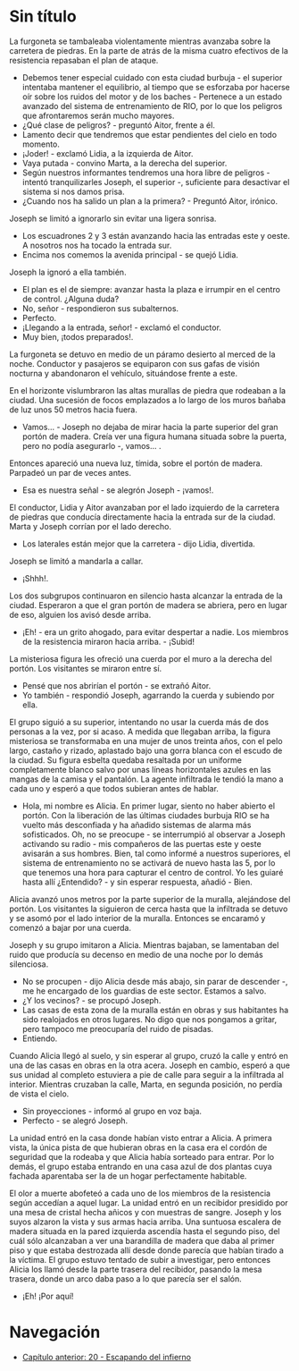 # Sin título

La furgoneta se tambaleaba violentamente mientras avanzaba sobre la carretera de piedras. En la parte de atrás de la misma cuatro efectivos de la resistencia repasaban el plan de ataque.

- Debemos tener especial cuidado con esta ciudad burbuja - el superior intentaba mantener el equilibrio, al tiempo que se esforzaba por hacerse oír sobre los ruidos del motor y de los baches - Pertenece a un estado avanzado del sistema de entrenamiento de RIO, por lo que los peligros que afrontaremos serán mucho mayores.
- ¿Qué clase de peligros? - preguntó Aitor, frente a él.
- Lamento decir que tendremos que estar pendientes del cielo en todo momento.
- ¡Joder! - exclamó Lidia, a la izquierda de Aitor.
- Vaya putada - convino Marta, a la derecha del superior.
- Según nuestros informantes tendremos una hora libre de peligros - intentó tranquilizarles Joseph, el superior -, suficiente para desactivar el sistema si nos damos prisa.
- ¿Cuando nos ha salido un plan a la primera? - Preguntó Aitor, irónico.

Joseph se limitó a ignorarlo sin evitar una ligera sonrisa.

- Los escuadrones 2 y 3 están avanzando hacia las entradas este y oeste. A nosotros nos ha tocado la entrada sur.
- Encima nos comemos la avenida principal - se quejó Lidia.

Joseph la ignoró a ella también.

- El plan es el de siempre: avanzar hasta la plaza e irrumpir en el centro de control. ¿Alguna duda?
- No, señor - respondieron sus subalternos.
- Perfecto.
- ¡Llegando a la entrada, señor! - exclamó el conductor.
- Muy bien, ¡todos preparados!.

La furgoneta se detuvo en medio de un páramo desierto al merced de la noche. Conductor y pasajeros se equiparon con sus gafas de visión nocturna y abandonaron el vehículo, situándose frente a este.

En el horizonte vislumbraron las altas murallas de piedra que rodeaban a la ciudad. Una sucesión de focos emplazados a lo largo de los muros bañaba de luz unos 50 metros hacia fuera.

- Vamos... - Joseph no dejaba de mirar hacia la parte superior del gran portón de madera. Creía ver una figura humana situada sobre la puerta, pero no podía asegurarlo -, vamos... .

Entonces apareció una nueva luz, tímida, sobre el portón de madera. Parpadeó un par de veces antes.

- Esa es nuestra señal - se alegrón Joseph - ¡vamos!.

El conductor, Lidia y Aitor avanzaban por el lado izquierdo de la carretera de piedras que conducía directamente hacia la entrada sur de la ciudad. Marta y Joseph corrían por el lado derecho.

- Los laterales están mejor que la carretera - dijo Lidia, divertida.

Joseph se limitó a mandarla a callar.

- ¡Shhh!.

Los dos subgrupos continuaron en silencio hasta alcanzar la entrada de la ciudad. Esperaron a que el gran portón de madera se abriera, pero en lugar de eso, alguien los avisó desde arriba.

- ¡Eh! - era un grito ahogado, para evitar despertar a nadie. Los miembros de la resistencia miraron hacia arriba. - ¡Subid!

La misteriosa figura les ofreció una cuerda por el muro a la derecha del portón. Los visitantes se miraron entre sí.

- Pensé que nos abrirían el portón - se extrañó Aitor.
- Yo también - respondió Joseph, agarrando la cuerda y subiendo por ella.

El grupo siguió a su superior, intentando no usar la cuerda más de dos personas a la vez, por si acaso. A medida que llegaban arriba, la figura misteriosa se transformaba en una mujer de unos treinta años, con el pelo largo, castaño y rizado, aplastado bajo una gorra blanca con el escudo de la ciudad. Su figura esbelta quedaba resaltada por un uniforme completamente blanco salvo por unas líneas horizontales azules en las mangas de la camisa y el pantalón. La agente infiltrada le tendió la mano a cada uno y esperó a que todos subieran antes de hablar.

- Hola, mi nombre es Alicia. En primer lugar, siento no haber abierto el portón. Con la liberación de las últimas ciudades burbuja RIO se ha vuelto más desconfiada y ha añadido sistemas de alarma más sofisticados. Oh, no se preocupe - se interrumpió al observar a Joseph activando su radio - mis compañeros de las puertas este y oeste avisarán a sus hombres. Bien, tal como informé a nuestros superiores, el sistema de entrenamiento no se activará de nuevo hasta las 5, por lo que tenemos una hora para capturar el centro de control. Yo les guiaré hasta allí ¿Entendido? - y sin esperar respuesta, añadió - Bien.

Alicia avanzó unos metros por la parte superior de la muralla, alejándose del portón. Los visitantes la siguieron de cerca hasta que la infiltrada se detuvo y se asomó por el lado interior de la muralla. Entonces se encaramó y comenzó a bajar por una cuerda. 

Joseph y su grupo imitaron a Alicia. Mientras bajaban, se lamentaban del ruido que producía su decenso en medio de una noche por lo demás silenciosa.

- No se procupen - dijo Alicia desde más abajo, sin parar de descender -, me he encargado de los guardias de este sector. Estamos a salvo.
- ¿Y los vecinos? - se procupó Joseph.
- Las casas de esta zona de la muralla están en obras y sus habitantes ha sido realojados en otros lugares. No digo que nos pongamos a gritar, pero tampoco me preocuparía del ruido de pisadas.
- Entiendo.

Cuando Alicia llegó al suelo, y sin esperar al grupo, cruzó la calle y entró en una de las casas en obras en la otra acera. Joseph en cambio, esperó a que sus unidad al completo estuviera a pie de calle para seguir a la infiltrada al interior. Mientras cruzaban la calle, Marta, en segunda posición, no perdía de vista el cielo.

- Sin proyecciones - informó al grupo en voz baja.
- Perfecto - se alegró Joseph.

La unidad entró en la casa donde habían visto entrar a Alicia. A primera vista, la única pista de que hubieran obras en la casa era el cordón de seguridad que la rodeaba y que Alicia había sorteado para entrar. Por lo demás, el grupo estaba entrando en una casa azul de dos plantas cuya fachada aparentaba ser la de un hogar perfectamente habitable.

El olor a muerte abofeteó a cada uno de los miembros de la resistencia según accedían a aquel lugar. La unidad entró en un recibidor presidido por una mesa de cristal hecha añicos y con muestras de sangre. Joseph y los suyos alzaron la vista y sus armas hacia arriba. Una suntuosa escalera de madera situada en la pared izquierda ascendía hasta el segundo piso, del cuál sólo alcanzaban a ver una barandilla de madera que daba al primer piso y que estaba destrozada allí desde donde parecía que habían tirado a la víctima. El grupo estuvo tentado de subir a investigar, pero entonces Alicia los llamó desde la parte trasera del recibidor, pasando la mesa trasera, donde un arco daba paso a lo que parecía ser el salón.

- ¡Eh! ¡Por aquí!



# Navegación

- [Capítulo anterior: 20 - Escapando del infierno](c20_escapando_del_infierno.md)
